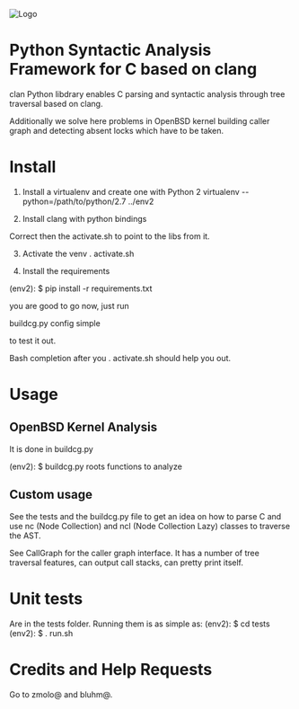 ![Logo](https://raw.githubusercontent.com/qutorial/lockfish/master/lockfish.svg.png)


# Python Syntactic Analysis Framework for C based on clang

clan Python libdrary enables C parsing and syntactic analysis through tree traversal based on clang.

Additionally we solve here problems in OpenBSD kernel building caller graph and detecting absent locks which have to be taken.

# Install

1. Install a virtualenv and create one with Python 2 
virtualenv --python=/path/to/python/2.7 ../env2

2. Install clang with python bindings

Correct then the activate.sh to point to the libs from it.

3. Activate the venv
. activate.sh

4. Install the requirements

(env2): $ pip install -r requirements.txt


you are good to go now, just run

buildcg.py config simple

to test it out.

Bash completion after you . activate.sh should help you out.


# Usage

## OpenBSD Kernel Analysis

It is done in buildcg.py 

(env2): $ buildcg.py roots functions to analyze

## Custom usage

See the tests and the buildcg.py file to get an idea on how to parse C and 
use nc (Node Collection) and ncl (Node Collection Lazy) classes to traverse the AST.

See CallGraph for the caller graph interface. It has a number of tree traversal 
features, can output call stacks, can pretty print itself.


# Unit tests

Are in the tests folder. Running them is as simple as:
(env2): $ cd tests
(env2): $ . run.sh

# Credits and Help Requests

Go to zmolo@ and bluhm@.
